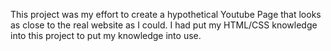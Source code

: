 This project was my effort to create a hypothetical Youtube Page that looks as close to the real website as I could. I had put my HTML/CSS knowledge into this project to put my knowledge into use.
